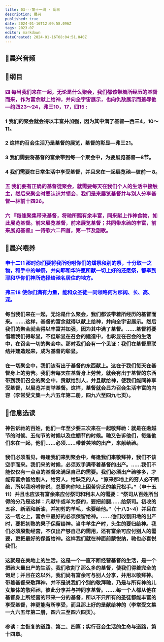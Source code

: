 ```yaml
---
title: 03---第十一周 · 周三
description: 晨兴
published: true
date: 2024-01-16T12:09:58.096Z
tags: 2023-07
editor: markdown
dateCreated: 2024-01-16T08:04:51.040Z
---
```


## 🎵晨兴音频

## 📖纲目

### <font color=purple>四 每当我们来在一起，无论是什么聚会，我们都该带着所经历的基督而来，作为富余献上给神，并向全宇宙展示，也向仇敌展示而羞辱他—约四23～24，弗三10，17，四15 :</font>

### 1 我们的聚会就会得以丰富并加强，因为其中满了基督—西三4，10～11。

### 2 这样的召会生活乃是基督的展览，基督的彰显—弗三21。

### 3 我们需要将基督的富余带到每一个聚会中，为要展览基督—8节。

### 4 我们需要在日常生活中享受基督，并且来在一起展览祂—彼前一 8。

### <font color=purple>五 我们要有正确的基督徒聚会，就需要每天在我们个人的生活中接触主，然后来聚会时要认识并领会，我们是来展览基督并与别人分享基督—林前十四26。</font>

### <font color=purple>六 『每逢聚集带来基督，将祂所赐有余丰富，同来献上作神食物，如此展览基督。前来展览基督，前来展览基督；共同带来祂的丰富，前来展览基督』—诗歌六二四首，第一节及副歌。</font>

## 📖晨兴喂养

### <font color=blue>申十二11    那时你们要将我所吩咐你们的燔祭和别的祭，十分取一之物，和手中的举祭，并向耶和华许愿所献一切上好的还愿祭，都奉到耶和华你们神所选择给祂名居住的地方。</font>

### <font color=blue>弗三18    使你们满有力量，能和众圣徒一同领略何为那阔、长、高、深。</font>

### 每当我们来在一起，无论是什么聚会，我们都该带着所经历的基督而来。……这样，基督的富余就得以献上给神，并向全宇宙展示。然后我们的聚会就会得以丰富并加强，因为其中满了基督。……基督将要借着我们得彰显，不但彰显在召会的建造中，也彰显在召会的生活中，在召会一切的聚会中。那时我们会有一个见证：我们在基督里联结并建造起来，成为基督的彰显。

### 在一切聚会中，我们该有出于基督的东西献上。这在于我们每天在基督身上的劳苦。我们若每天在基督身上劳苦，就会有出于基督的东西带到我们召会的聚会中，贡献给别人，并且献给神，使我们能同神享受基督，以展览并高举基督。这样，基督就会显为召会生活丰富的内容（李常受文集一九六五年第二册，四九六至四九七页）。

## 📖信息选读

### 神告诉祂的百姓，他们一年至少要三次来在一起敬拜祂：就是在逾越节的时候、五旬节的时候以及住棚节的时候。祂又告诉他们，每逢他们来在一起，他们……必须……带着美地的出产，来献给祂。

### 我们必须看见，每逢我们来到聚会中，每逢我们来敬拜神，我们不该空手而来。我们来的时候，必须双手满带着基督的出产。……我们不能仅仅有一点点的基督来满足自己的需要。我们必须出产祂够多，才能有富余留给别人，给穷人，给缺乏的人。“原来那地上的穷人必不断绝，所以我吩咐你说，总要向你地上困苦穷乏的弟兄松手。”（申十五11）并且也应该有富余来应付祭司和利未人的需要：“祭司从百姓所当得的分乃是这样：凡献牛或羊为祭的，要把前腿……给祭司。初收的五谷、新酒和新油，并初剪的羊毛，也要给他。”（十八3~4）并且在这一切之上，富余中最好的必须保留给神。……他们收割田地的出产时，要把初熟的果子保留给神。当牛羊生产时，头生的要归给神。我们必须殷勤经营，不仅出产够自己的需用，还有富余可应付别人的需要，更把最好的保留给神。这样我们就在神面前蒙悦纳，祂也必喜悦我们。

### 这就是在美地上的生活。这是一个一直不断经营基督的生活，是一个把祂大量出产的生活。我们收割了那么多的基督，使我们得着完全的饱足；并且在这以外，我们尚有富余可与别人分享，并用以敬拜神。带着基督来敬拜神，并不是说我们个别的敬拜祂，乃是与所有神的儿女集体的敬拜祂，彼此分享并与神同享基督。……每一个人都从他在基督身上所经营的带来一分的基督，所以不只所有的圣徒都能丰富的享受基督，神更能有所享受，而且那上好的是献给神的（李常受文集一九六五年第二册，四六三至四六四页）。

### 参读：主恢复的道路，第二、四篇；实行召会生活的生命与道路，第十四章。
<!-- Google tag (gtag.js) -->
<script async src="https://www.googletagmanager.com/gtag/js?id=G-1P8709Z16T"></script>
<script>
  window.dataLayer = window.dataLayer || [];
  function gtag(){dataLayer.push(arguments);}
  gtag('js', new Date());

  gtag('config', 'G-1P8709Z16T');
</script>